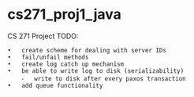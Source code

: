 cs271_proj1_java
================

CS 271 Project TODO:

	•	create scheme for dealing with server IDs
	•	fail/unfail methods
	•	create log catch up mechanism
	•	be able to write log to disk (serializability)
		⁃	write to disk after every paxos transaction
	•	add queue functionality

